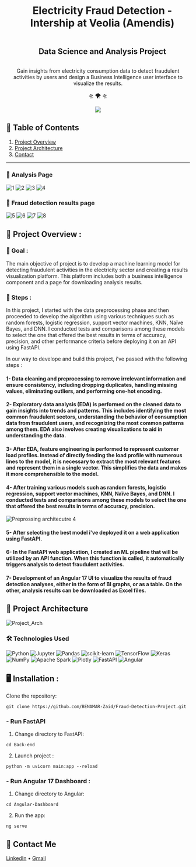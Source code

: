 <div align="center">
  <div id="user-content-toc">
    <ul>
      <summary><h1 style="display: inline-block;"> Electricity Fraud Detection - Intership at Veolia (Amendis)</h1></summary>
      <summary><h2 style="display: inline-block;"> Data Science and Analysis Project</h2></summary>
    </ul> 
  </div>
  
  <p>Gain insights from electricity consumption data to detect fraudulent activities by users and design a Business Intelligence user interface to visualize the results.</p>
    🛸
    🌪️
    🛸
</div>
<br>
<div align="center">
      <img src="https://img.shields.io/github/stars/hamagistral/DataEngineers-Glassdoor?color=blue&style=social"/>
</div>

## 📝 Table of Contents

1. [ Project Overview ](#introduction)
2. [ Project Architecture ](#arch)
3. [ Contact ](#contact)
<hr>

### 🔬 Analysis Page
![1](https://github.com/BENAMAR-Zaid/Fraud-Detection-Project/assets/105943885/18a328b1-a82a-4a02-8d90-55f09f1bf466)
![2](https://github.com/BENAMAR-Zaid/Fraud-Detection-Project/assets/105943885/829ab719-71b8-4941-b7d9-230b9d1f2b13)
![3](https://github.com/BENAMAR-Zaid/Fraud-Detection-Project/assets/105943885/7f97d5af-d0fb-4ce4-8889-502d952d5b80)
![4](https://github.com/BENAMAR-Zaid/Fraud-Detection-Project/assets/105943885/6cab61d8-9b6d-4fac-ac01-4caad42946bd)

### 🔬 Fraud detection results page
![5](https://github.com/BENAMAR-Zaid/Fraud-Detection-Project/assets/105943885/4d88addc-5366-4111-8729-5527876b5dcf)
![6](https://github.com/BENAMAR-Zaid/Fraud-Detection-Project/assets/105943885/a767f801-4c6f-4285-a7f1-47efb1a7f35f)
![7](https://github.com/BENAMAR-Zaid/Fraud-Detection-Project/assets/105943885/e4bb9b83-e18b-42b9-9c43-acec4566ec05)
![8](https://github.com/BENAMAR-Zaid/Fraud-Detection-Project/assets/105943885/54807592-93ad-4b2e-b35b-55fac0f6c1ea)



<a name="introduction"></a>
## 🔬 Project Overview :

### 🎯 Goal :

The main objective of project is to develop a machine learning model for detecting fraudulent activities in the electricity sector and creating a results visualization platform. This platform includes both a business intelligence component and a page for downloading analysis results.

### 🧭 Steps :

In this project, I started with the data preprocessing phase and then proceeded to develop the algorithm using various techniques such as random forests, logistic regression, support vector machines, KNN, Naïve Bayes, and DNN. I conducted tests and comparisons among these models to select the one that offered the best results in terms of accuracy, precision, and other performance criteria before deploying it on an API using FastAPI.

In our way to develope and build this project, i've passed with the following steps : 
#### 1- Data cleaning and preprocessing to remove irrelevant information and ensure consistency, including dropping duplicates, handling missing values, eliminating outliers, and performing one-hot encoding.
#### 2- Exploratory data analysis (EDA) is performed on the cleaned data to gain insights into trends and patterns. This includes identifying the most common fraudulent sectors, understanding the behavior of consumption data from fraudulent users, and recognizing the most common patterns among them. EDA also involves creating visualizations to aid in understanding the data.
#### 3- After EDA, feature engineering is performed to represent customer load profiles. Instead of directly feeding the load profile with numerous lines to the model, it is necessary to extract the most relevant features and represent them in a single vector. This simplifies the data and makes it more comprehensible to the model.
#### 4- After training various models such as random forests, logistic regression, support vector machines, KNN, Naïve Bayes, and DNN. I conducted tests and comparisons among these models to select the one that offered the best results in terms of accuracy, precision.
![Preprossing architecutre 4](https://github.com/BENAMAR-Zaid/Fraud-Detection-Project/assets/105943885/e97ba9c2-6c3c-4262-be9d-44f17e0ac553)

#### 5- After selecting the best model i've deployed it on a web application using FastAPI.
#### 6- In the FastAPI web application, I created an ML pipeline that will be utilized by an API function. When this function is called, it automatically triggers analysis to detect fraudulent activities.
#### 7- Development of an Angular 17 UI to visualize the results of fraud detection analyses, either in the form of BI graphs, or as a table. On the other, analysis results can be downloaded as Excel files.

<a name="arch"></a>
## 📝 Project Architecture

![Project_Arch](https://github.com/BENAMAR-Zaid/Fraud-Detection-Project/assets/105943885/efcd8963-c2b4-4119-b14c-52a1e76c6210)

### 🛠️ Technologies Used

![Python](https://img.shields.io/badge/python-3670A0?style=for-the-badge&logo=python&logoColor=ffdd54)
![Jupyter](https://img.shields.io/badge/Made%20with-Jupyter-orange?style=for-the-badge&logo=Jupyter)
![Pandas](https://img.shields.io/badge/pandas-%23150458.svg?style=for-the-badge&logo=pandas&logoColor=white)
![scikit-learn](https://img.shields.io/badge/scikit--learn-%23F7931E.svg?style=for-the-badge&logo=scikit-learn&logoColor=white)
![TensorFlow](https://img.shields.io/badge/TensorFlow-%23FF6F00.svg?style=for-the-badge&logo=TensorFlow&logoColor=white)
![Keras](https://img.shields.io/badge/Keras-%23D00000.svg?style=for-the-badge&logo=Keras&logoColor=white)
![NumPy](https://img.shields.io/badge/numpy-%23013243.svg?style=for-the-badge&logo=numpy&logoColor=white)
![Apache Spark](https://img.shields.io/badge/Apache%20Spark-FDEE21?style=flat-square&logo=apachespark&logoColor=black)
![Plotly](https://img.shields.io/badge/Plotly-%233F4F75.svg?style=for-the-badge&logo=plotly&logoColor=white)
![FastAPI](https://img.shields.io/badge/FastAPI-005571?style=for-the-badge&logo=fastapi)
![Angular](https://img.shields.io/badge/angular-%23DD0031.svg?style=for-the-badge&logo=angular&logoColor=white)

<a name="installation"></a>
## 🖥️ Installation : 
Clone the repository:

```
git clone https://github.com/BENAMAR-Zaid/Fraud-Detection-Project.git
```

### - Run FastAPI

1. Change directory to FastAPI:

```
cd Back-end
```

2. Launch project : 

```
python -m uvicorn main:app --reload
```

### - Run Angular 17 Dashboard : 

1. Change directory to Angular:

```
cd Angular-Dashboard
```

2. Run the app:

```
ng serve
```


<a name="contact"></a>
## 📨 Contact Me

[LinkedIn](https://www.linkedin.com/in/zaid-benamar/) •
[Gmail](zaid.benmr@gmail.com)
